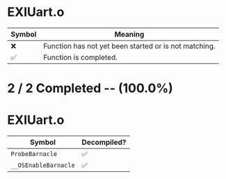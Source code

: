 # EXIUart.o
| Symbol | Meaning 
| ------------- | ------------- 
| :x: | Function has not yet been started or is not matching. 
| :white_check_mark: | Function is completed. 


# 2 / 2 Completed -- (100.0%)
# EXIUart.o
| Symbol | Decompiled? |
| ------------- | ------------- |
| `ProbeBarnacle` | :white_check_mark: |
| `__OSEnableBarnacle` | :white_check_mark: |
